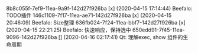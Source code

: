 8b8c055f-7ef9-11ea-9a9f-142d27f926ba [x] (2020-04-15 17:14:44) Beefalo: TODO插件
146c1109-7f17-11ea-ae71-142d27f926ba [x] (2020-04-15 20:46:09) Beefalo: Size整理
636fb024-7f24-11ea-bbf7-142d27f926ba [x] (2020-04-15 22:21:25) Beefalo: 快速响应，保持选中
650edd91-7f45-11ea-9096-142d27f926ba [] (2020-04-16 02:17:41) Qt: 理解exec, show 组件的生命周期
